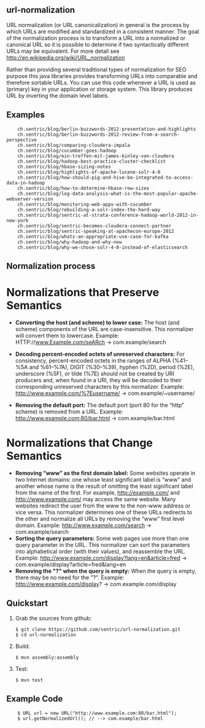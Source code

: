 ## url-normalization

URL normalization (or URL canonicalization) in general is the process by which URLs are modified and standardized in a consistent manner. The goal of the normalization process is to transform a URL into a normalized or canonical URL so it is possible to determine if two syntactically different URLs may be equivalent. For more detail see http://en.wikipedia.org/wiki/URL_normalization

Rather than providing several traditional types of normalization for SEO purpose this java libraries provides transforming URLs into comparable and therefore sortable URLs. You can use this code whenever a URL is used as (primary) key in your application or storage system. This library produces URL by inverting the domain level labels. 

## Examples

        ch.sentric/blog/berlin-buzzwords-2012-presentation-and-highlights
        ch.sentric/blog/berlin-buzzwords-2012-review-from-a-search-perspective
        ch.sentric/blog/comparing-cloudera-impala
        ch.sentric/blog/cucumber-goes-hadoop
        ch.sentric/blog/ein-treffen-mit-james-kinley-von-cloudera
        ch.sentric/blog/hadoop-best-practice-cluster-checklist
        ch.sentric/blog/hbase-sizing-notes
        ch.sentric/blog/highlights-of-apache-lucene-solr-4-0
        ch.sentric/blog/how-should-pig-and-hive-be-integrated-to-access-data-in-hadoop
        ch.sentric/blog/how-to-determine-hbase-row-sizes
        ch.sentric/blog/log-data-analysis-what-is-the-most-popular-apache-webserver-version
        ch.sentric/blog/monitoring-web-apps-with-cucumber
        ch.sentric/blog/rebuilding-a-solr-index-the-hard-way
        ch.sentric/blog/sentric-at-strata-conference-hadoop-world-2012-in-new-york
        ch.sentric/blog/sentric-becomes-cloudera-connect-partner
        ch.sentric/blog/sentric-speaking-at-apachecon-europe-2012
        ch.sentric/blog/whats-an-appropriate-use-case-for-kafka
        ch.sentric/blog/why-hadoop-and-why-now
        ch.sentric/blog/why-we-chose-solr-4-0-instead-of-elasticsearch

## Normalization process


# Normalizations that Preserve Semantics

 * <b>Converting the host (and scheme) to lower case:</b>
 The host (and scheme)  components of the URL are case-insensitive. This normalizer will convert them to lowercase.
       Example: HTTP://www.Example.com/seARch → com.example/search

 * <b>Decoding percent-encoded octets of unreserved characters:</b>
 For consistency, percent-encoded octets in the ranges of ALPHA (%41–%5A and %61–%7A), DIGIT (%30–%39), hyphen (%2D), period (%2E), underscore (%5F), or tilde (%7E) should not be created by URI producers and, when found in a URI, they will be decoded to their corresponding unreserved characters by this normalizer.
       Example: http://www.example.com/%7Eusername/ → com.example/~username/

 * <b>Removing the default port:</b>
 The default port (port 80 for the “http” scheme) is removed from a URL. 
       Example: http://www.example.com:80/bar.html → com.example/bar.html


# Normalizations that Change Semantics

 * <b>Removing “www” as the first domain label:</b>
 Some websites operate in two Internet domains: one whose least significant label is “www” and another whose name is the result of omitting the least significant label from the name of the first. For example, http://example.com/ and http://www.example.com/ may access the same website. Many websites redirect the user from the www to the non-www address or vice versa. This normalizer determines one of these URLs redirects to the other and normalize all URLs by removing the “www” first level domain.
       Example: http://www.example.com/search → com.example/search
 * <b>Sorting the query parameters:</b>
 Some web pages use more than one query parameter in the URL. This normalizer can sort the parameters into alphabetical order (with their values), and reassemble the URL. 
       Example: http://www.example.com/display?lang=en&article=fred → com.example/display?article=fred&lang=en
 * <b>Removing the "?" when the query is empty:</b>
 When the query is empty, there may be no need for the "?". 
       Example: http://www.example.com/display? → com.example.com/display


## Quickstart

 1. Grab the sources from github: 
 
        $ git clone https://github.com/sentric/url-normalization.git
        $ cd url-normalization  
        
 2. Build:
 
        $ mvn assembly:assembly
         
 3. Test:

        $ mvn test
        

## Example Code

        $ URL url = new URL("http://www.example.com:80/bar.html");
        $ url.getNormalizedUrl(); // --> com.example/bar.html
